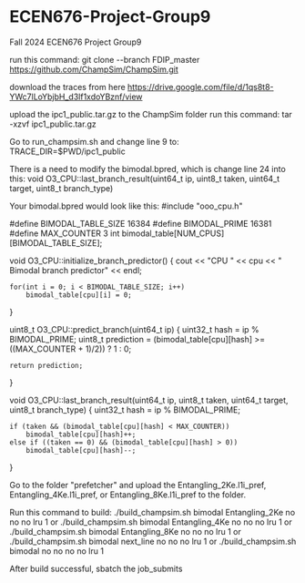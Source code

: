# ECEN676-Project-Group9
Fall 2024 ECEN676 Project Group9

run this command: git clone --branch FDIP_master https://github.com/ChampSim/ChampSim.git

download the traces from here https://drive.google.com/file/d/1qs8t8-YWc7lLoYbjbH_d3lf1xdoYBznf/view

upload the ipc1_public.tar.gz to the ChampSim folder
run this command: tar -xzvf ipc1_public.tar.gz

Go to run_champsim.sh and change line 9 to: TRACE_DIR=$PWD/ipc1_public

There is a need to modify the bimodal.bpred, which is change line 24 into this: 
void O3_CPU::last_branch_result(uint64_t ip, uint8_t taken, uint64_t target, uint8_t branch_type)

Your bimodal.bpred would look like this:
#include "ooo_cpu.h"

#define BIMODAL_TABLE_SIZE 16384
#define BIMODAL_PRIME 16381
#define MAX_COUNTER 3
int bimodal_table[NUM_CPUS][BIMODAL_TABLE_SIZE];

void O3_CPU::initialize_branch_predictor()
{
    cout << "CPU " << cpu << " Bimodal branch predictor" << endl;

    for(int i = 0; i < BIMODAL_TABLE_SIZE; i++)
        bimodal_table[cpu][i] = 0;
}

uint8_t O3_CPU::predict_branch(uint64_t ip)
{
    uint32_t hash = ip % BIMODAL_PRIME;
    uint8_t prediction = (bimodal_table[cpu][hash] >= ((MAX_COUNTER + 1)/2)) ? 1 : 0;

    return prediction;
}

void O3_CPU::last_branch_result(uint64_t ip, uint8_t taken, uint64_t target, uint8_t branch_type)
{
    uint32_t hash = ip % BIMODAL_PRIME;

    if (taken && (bimodal_table[cpu][hash] < MAX_COUNTER))
        bimodal_table[cpu][hash]++;
    else if ((taken == 0) && (bimodal_table[cpu][hash] > 0))
        bimodal_table[cpu][hash]--;
}


Go to the folder "prefetcher" and upload the Entangling_2Ke.l1i_pref, Entangling_4Ke.l1i_pref, or Entangling_8Ke.l1i_pref to the folder.

Run this command to build:
./build_champsim.sh bimodal Entangling_2Ke no no no lru 1
or
./build_champsim.sh bimodal Entangling_4Ke no no no lru 1
or
./build_champsim.sh bimodal Entangling_8Ke no no no lru 1
or
./build_champsim.sh bimodal next_line no no no lru 1
or
./build_champsim.sh bimodal no no no no lru 1

After build successful, sbatch the job_submits